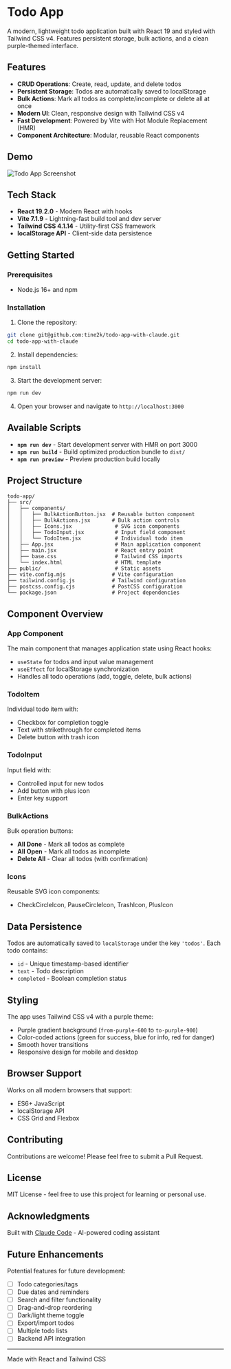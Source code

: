 # Todo App

A modern, lightweight todo application built with React 19 and styled with Tailwind CSS v4. Features persistent storage, bulk actions, and a clean purple-themed interface.

## Features

- **CRUD Operations**: Create, read, update, and delete todos
- **Persistent Storage**: Todos are automatically saved to localStorage
- **Bulk Actions**: Mark all todos as complete/incomplete or delete all at once
- **Modern UI**: Clean, responsive design with Tailwind CSS v4
- **Fast Development**: Powered by Vite with Hot Module Replacement (HMR)
- **Component Architecture**: Modular, reusable React components

## Demo

![Todo App Screenshot](https://via.placeholder.com/800x600?text=Todo+App+Screenshot)

## Tech Stack

- **React 19.2.0** - Modern React with hooks
- **Vite 7.1.9** - Lightning-fast build tool and dev server
- **Tailwind CSS 4.1.14** - Utility-first CSS framework
- **localStorage API** - Client-side data persistence

## Getting Started

### Prerequisites

- Node.js 16+ and npm

### Installation

1. Clone the repository:
```bash
git clone git@github.com:tine2k/todo-app-with-claude.git
cd todo-app-with-claude
```

2. Install dependencies:
```bash
npm install
```

3. Start the development server:
```bash
npm run dev
```

4. Open your browser and navigate to `http://localhost:3000`

## Available Scripts

- **`npm run dev`** - Start development server with HMR on port 3000
- **`npm run build`** - Build optimized production bundle to `dist/`
- **`npm run preview`** - Preview production build locally

## Project Structure

```
todo-app/
├── src/
│   ├── components/
│   │   ├── BulkActionButton.jsx  # Reusable button component
│   │   ├── BulkActions.jsx       # Bulk action controls
│   │   ├── Icons.jsx              # SVG icon components
│   │   ├── TodoInput.jsx          # Input field component
│   │   └── TodoItem.jsx           # Individual todo item
│   ├── App.jsx                    # Main application component
│   ├── main.jsx                   # React entry point
│   ├── base.css                   # Tailwind CSS imports
│   └── index.html                 # HTML template
├── public/                        # Static assets
├── vite.config.mjs               # Vite configuration
├── tailwind.config.js            # Tailwind configuration
├── postcss.config.cjs            # PostCSS configuration
└── package.json                  # Project dependencies
```

## Component Overview

### App Component
The main component that manages application state using React hooks:
- `useState` for todos and input value management
- `useEffect` for localStorage synchronization
- Handles all todo operations (add, toggle, delete, bulk actions)

### TodoItem
Individual todo item with:
- Checkbox for completion toggle
- Text with strikethrough for completed items
- Delete button with trash icon

### TodoInput
Input field with:
- Controlled input for new todos
- Add button with plus icon
- Enter key support

### BulkActions
Bulk operation buttons:
- **All Done** - Mark all todos as complete
- **All Open** - Mark all todos as incomplete
- **Delete All** - Clear all todos (with confirmation)

### Icons
Reusable SVG icon components:
- CheckCircleIcon, PauseCircleIcon, TrashIcon, PlusIcon

## Data Persistence

Todos are automatically saved to `localStorage` under the key `'todos'`. Each todo contains:
- `id` - Unique timestamp-based identifier
- `text` - Todo description
- `completed` - Boolean completion status

## Styling

The app uses Tailwind CSS v4 with a purple theme:
- Purple gradient background (`from-purple-600` to `to-purple-900`)
- Color-coded actions (green for success, blue for info, red for danger)
- Smooth hover transitions
- Responsive design for mobile and desktop

## Browser Support

Works on all modern browsers that support:
- ES6+ JavaScript
- localStorage API
- CSS Grid and Flexbox

## Contributing

Contributions are welcome! Please feel free to submit a Pull Request.

## License

MIT License - feel free to use this project for learning or personal use.

## Acknowledgments

Built with [Claude Code](https://claude.com/claude-code) - AI-powered coding assistant

## Future Enhancements

Potential features for future development:
- [ ] Todo categories/tags
- [ ] Due dates and reminders
- [ ] Search and filter functionality
- [ ] Drag-and-drop reordering
- [ ] Dark/light theme toggle
- [ ] Export/import todos
- [ ] Multiple todo lists
- [ ] Backend API integration

---

Made with React and Tailwind CSS
